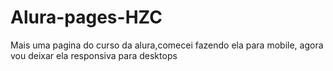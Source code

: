 # Alura-pages-HZC
Mais uma pagina do curso da alura,comecei fazendo ela para mobile, agora vou deixar ela responsiva para desktops 
